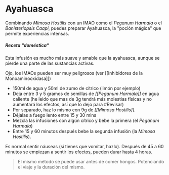 # Ayahuasca
Combinando *Mimosa Hostilis* con un IMAO como el *Peganum Harmala* o el *Banisteriopsis Caapi*, puedes preparar Ayahuasca, la "poción mágica" que permite experiencias intensas.

##### Receta "doméstica"
Esta infusión es mucho más suave y amable que la ayahuasca, aunque se pierde una parte de las sustancias activas.

Ojo, los IMAOs pueden ser muy peligrosos (ver [[Inhibidores de la Monoaminooxidasa]]) 

- 150ml de agua y 50ml de zumo de cítrico (limón por ejemplo)
- Deja entre 3 y 5 gramos de semillas de *[[Peganum Harmala]]* en agua caliente (he leido que mas de 3g tendrá más molestias físicas y no aumentará los efectos, así que lo dejo para #Revisar)
- Por separado, haz lo mismo con 9g de *[[Mimosa Hostilis]]*.
- Déjalas a fuego lento entre 15 y 30 mins
- Mezcla las infusiones con algún cítrico y bebe la primera (el *Peganum Harmala*)
- Entre 15 y 60 minutos después bebe la segunda infusión (la *Mimosa Hostilis*).

Es normal sentir náuseas (si tienes que vomitar, hazlo). Después de 45 a 60 minutos se empiezan a sentir los efectos, pueden durar hasta 4 horas.

> El mismo método se puede usar antes de comer hongos. Potenciando el viaje y la duración del mismo.
